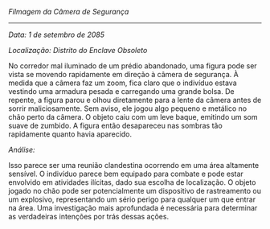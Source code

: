 _Filmagem da Câmera de Segurança_

---

_Data: 1 de setembro de 2085_

_Localização: Distrito do Enclave Obsoleto_

No corredor mal iluminado de um prédio abandonado, uma figura pode ser vista se movendo rapidamente em direção à câmera de segurança. À medida que a câmera faz um zoom, fica claro que o indivíduo estava vestindo uma armadura pesada e carregando uma grande bolsa. De repente, a figura parou e olhou diretamente para a lente da câmera antes de sorrir maliciosamente. Sem aviso, ele jogou algo pequeno e metálico no chão perto da câmera. O objeto caiu com um leve baque, emitindo um som suave de zumbido. A figura então desapareceu nas sombras tão rapidamente quanto havia aparecido.

_Análise:_

Isso parece ser uma reunião clandestina ocorrendo em uma área altamente sensível. O indivíduo parece bem equipado para combate e pode estar envolvido em atividades ilícitas, dado sua escolha de localização. O objeto jogado no chão pode ser potencialmente um dispositivo de rastreamento ou um explosivo, representando um sério perigo para qualquer um que entrar na área. Uma investigação mais aprofundada é necessária para determinar as verdadeiras intenções por trás dessas ações.
